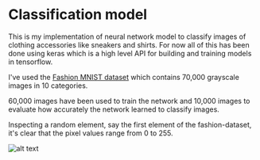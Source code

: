 # Classification model
This is my implementation of neural network model to classify images of clothing accessories like sneakers and shirts. For now all of this has been done using keras which is a high level API for building and training models in tensorflow.

I've used the [Fashion MNIST dataset](https://github.com/zalandoresearch/fashion-mnist) which contains 70,000 grayscale images in 10 categories.

60,000 images have been used to train the network and 10,000 images to evaluate how accurately the network learned to classify images. 

Inspecting a random element, say the first element of the fashion-dataset, it's clear that the pixel values range from 0 to 255.

![alt text](https://i.imgur.com/NJaLPBV.png)
